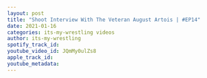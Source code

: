 ```yaml
---
layout: post
title: "Shoot Interview With The Veteran August Artois | #EP14"
date: 2021-01-16
categories: its-my-wrestling videos
author: its-my-wrestling
spotify_track_id: 
youtube_video_id: JQmMy0ulZs8
apple_track_id: 
youtube_metadata: 
---
```

